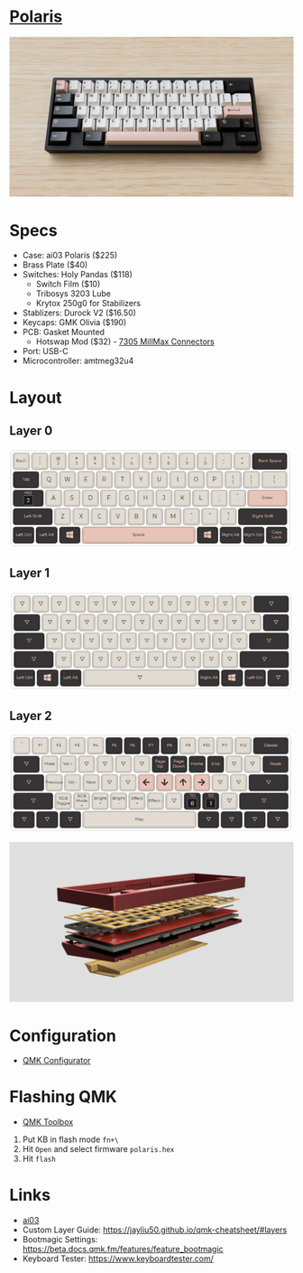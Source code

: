 # [Polaris](https://kb.ai03.me/projects/polaris.html)

![Cover Image](polaris-cover.jpg)

# Specs

- Case: ai03 Polaris ($225)
- Brass Plate ($40)
- Switches: Holy Pandas ($118)
  - Switch Film ($10)
  - Tribosys 3203 Lube
  - Krytox 250g0 for Stabilizers
- Stablizers: Durock V2 ($16.50)
- Keycaps: GMK Olivia ($190)
- PCB: Gasket Mounted
  - Hotswap Mod ($32) - [7305 MillMax Connectors](https://www.mouser.com/ProductDetail/mill-max/7305-0-15-15-47-27-10-0/?qs=QVz7UnnaAAGZJgZDI7Hd%2FA%3D%3D&countrycode=US&currencycode=USD)
- Port: USB-C
- Microcontroller: amtmeg32u4

# Layout

## Layer 0

![Layer 0](layer0.png)

## Layer 1

![Layer 1](layer1.png)

## Layer 2

![Layer 2](layer2.png)

![Breakout](polaris-breakout.jpg)

# Configuration

- [QMK Configurator](https://config.qmk.fm/#/ai03/polaris/LAYOUT_60_ansi)

# Flashing QMK

- [QMK Toolbox](https://github.com/qmk/qmk_toolbox)

1.  Put KB in flash mode `fn+\`
2.  Hit `Open` and select firmware `polaris.hex`
3.  Hit `flash`

# Links

- [ai03](https://kb.ai03.me/projects/polaris.html)
- Custom Layer Guide: https://jayliu50.github.io/qmk-cheatsheet/#layers
- Bootmagic Settings: https://beta.docs.qmk.fm/features/feature_bootmagic
- Keyboard Tester: https://www.keyboardtester.com/
